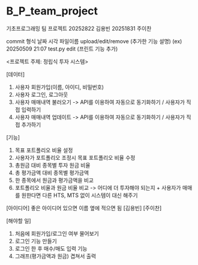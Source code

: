 # B_P_team_project
기초프로그래밍 팀 프로젝트
20252822 김용빈
20251831 주이찬

commit 형식 날짜 시각 파일이름 upload/edit/remove (추가한 기능 설명)
(ex) 20250509 21:07 test.py edit (프린트 기능 추가)

<프로젝트 주제: 정립식 투자 시스템>

[데이터]
1. 사용자 회원가입(이름, 아이디, 비밀번호)
2. 사용자 로그인, 로그아웃
3. 사용자 매매내역 불러오기 -> API를 이용하여 자동으로 동기화하기 / 사용자가 직접 입력하기
4. 사용자 매매내역 업데이트 -> API를 이용하여 자동으로 동기화하기 / 사용자가 직접 추가하기

[기능]
1. 목표 포트폴리오 비율 설정
2. 사용자가 포트폴리오 조정시 목표 포트폴리오 비율 수정
3. 총원금 대비 종목별 투자 원금 비율
4. 총 평가금액 대비 종목별 평가금액
5. 한 종목에서 원금과 평가금액을 비교
6. 포트폴리오 비율과 원금 비율 비교 -> 어디에 더 투자해야 되는지 + 사용자가 매매를 원한다면 다른 HTS, MTS 없이 시스템이 대신 해주기

[아이디어] 좋은 아이디어 있으면 이름 옆에 적으면 됨
[김용빈]
[주이찬]

[해야할 일]
1. 처음에 회원가입/로그인 여부 물어보기
2. 로그인 기능 만들기
3. 로그인 한 후 매수/매도 입력 기능
4. 그래프(평가금액과 원금) 겹쳐서 출력